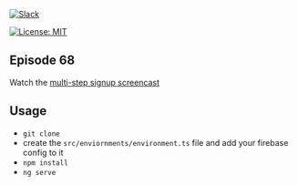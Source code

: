 [![Slack](https://firebasestorage.googleapis.com/v0/b/firestarter-96e46.appspot.com/o/assets%2Fslack-badge.svg?alt=media&token=3e68acef-3e00-4925-9710-e11cee5923e4)](https://join.slack.com/angularfirebase/shared_invite/MjA2NTgxMTI0MTk2LTE0OTg4NTQ4MDAtMjhhZDIzMjc0Mg)

[![License: MIT](https://img.shields.io/badge/License-MIT-green.svg)](https://opensource.org/licenses/MIT)

## Episode 68

Watch the [multi-step signup screencast](https://angularfirebase.com/lessons/multi-step-signup-firebase-email-password-auth-angular-reactive-forms/)

## Usage

- `git clone`
- create the `src/enviornments/environment.ts` file and add your firebase config to it
- `npm install`
- `ng serve`


